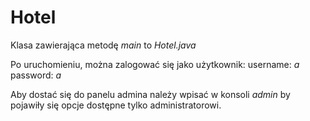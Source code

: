 # Hotel

Klasa zawierająca metodę _main_ to _Hotel.java_

Po uruchomieniu, można zalogować się jako użytkownik:
  username: _a_
  password: _a_

Aby dostać się do panelu admina należy wpisać w konsoli _admin_ by pojawiły się opcje dostępne tylko administratorowi.
